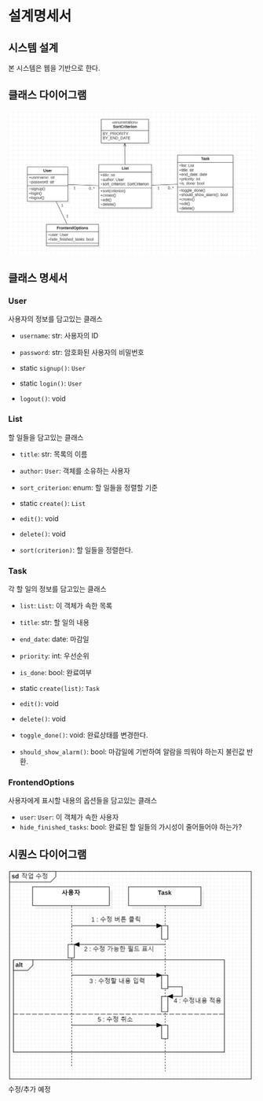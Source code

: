 # 설계명세서

## 시스템 설계
본 시스템은 웹을 기반으로 한다.

## 클래스 다이어그램
![images/class_diag.png](images/class_diag.png)

## 클래스 명세서

### User
사용자의 정보를 담고있는 클래스
- `username`: str: 사용자의 ID
- `password`: str: 암호화된 사용자의 비밀번호

- static `signup()`: `User`
- static `login()`: `User`
- `logout()`: void

### List
할 일들을 담고있는 클래스
- `title`: str: 목록의 이름
- `author`: `User`: 객체를 소유하는 사용자
- `sort_criterion`: enum: 할 일들을 정렬할 기준

- static `create()`: `List`
- `edit()`: void
- `delete()`: void

- `sort(criterion)`: 할 일들을 정렬한다.

### Task
각 할 일의 정보를 담고있는 클래스
- `list`: `List`: 이 객체가 속한 목록
- `title`: str: 할 일의 내용
- `end_date`: date: 마감일
- `priority`: int: 우선순위
- `is_done`: bool: 완료여부

- static `create(list)`: `Task`
- `edit()`: void
- `delete()`: void

- `toggle_done()`: void: 완료상태를 변경한다.
- `should_show_alarm()`: bool: 마감일에 기반하여 알람을 띄워야 하는지 불린값 반환.

### FrontendOptions
사용자에게 표시할 내용의 옵션들을 담고있는 클래스
- `user`: `User`: 이 객체가 속한 사용자
- `hide_finished_tasks`: bool: 완료된 할 일들의 가시성이 줄어들어야 하는가?

## 시퀀스 다이어그램
![images/seq.png](images/seq_diag.png) <br>
수정/추가 예정